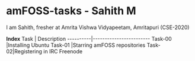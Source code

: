 # amFOSS-tasks - Sahith M
I am Sahith, fresher at Amrita Vishwa Vidyapeetam, Amritapuri (CSE-2020)

**Index**
Task      |       Description
----------|------------------------
Task-00   |Installing Ubuntu
Task-01 |Starring amFOSS repositories
Task-02|Registering in IRC Freenode
